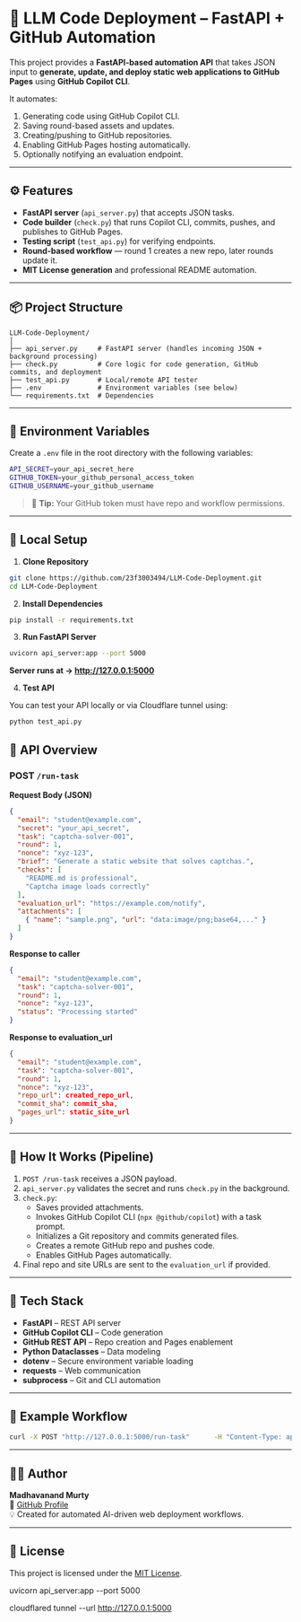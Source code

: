 # 🚀 LLM Code Deployment – FastAPI + GitHub Automation

This project provides a **FastAPI-based automation API** that takes JSON input to **generate, update, and deploy static web applications to GitHub Pages** using **GitHub Copilot CLI**.

It automates:
1. Generating code using GitHub Copilot CLI.
2. Saving round-based assets and updates.
3. Creating/pushing to GitHub repositories.
4. Enabling GitHub Pages hosting automatically.
5. Optionally notifying an evaluation endpoint.

---

## ⚙️ Features

- **FastAPI server** (`api_server.py`) that accepts JSON tasks.
- **Code builder** (`check.py`) that runs Copilot CLI, commits, pushes, and publishes to GitHub Pages.
- **Testing script** (`test_api.py`) for verifying endpoints.
- **Round-based workflow** — round 1 creates a new repo, later rounds update it.
- **MIT License generation** and professional README automation.

---

## 📦 Project Structure

```
LLM-Code-Deployment/
│
├── api_server.py     # FastAPI server (handles incoming JSON + background processing)
├── check.py          # Core logic for code generation, GitHub commits, and deployment
├── test_api.py       # Local/remote API tester
├── .env              # Environment variables (see below)
└── requirements.txt  # Dependencies
```

---

## 🔑 Environment Variables

Create a `.env` file in the root directory with the following variables:

```bash
API_SECRET=your_api_secret_here
GITHUB_TOKEN=your_github_personal_access_token
GITHUB_USERNAME=your_github_username
```

> 🧠 **Tip:** Your GitHub token must have repo and workflow permissions.

---
## 🧩 Local Setup

1. **Clone Repository**

```bash
git clone https://github.com/23f3003494/LLM-Code-Deployment.git
cd LLM-Code-Deployment
```

2. **Install Dependencies**

```bash
pip install -r requirements.txt
```

3. **Run FastAPI Server**

```bash
uvicorn api_server:app --port 5000
```

**Server runs at → http://127.0.0.1:5000**

4. **Test API**

You can test your API locally or via Cloudflare tunnel using:

```bash
python test_api.py
```

## 🧠 API Overview

### **POST** `/run-task`

**Request Body (JSON)**

```json
{
  "email": "student@example.com",
  "secret": "your_api_secret",
  "task": "captcha-solver-001",
  "round": 1,
  "nonce": "xyz-123",
  "brief": "Generate a static website that solves captchas.",
  "checks": [
    "README.md is professional",
    "Captcha image loads correctly"
  ],
  "evaluation_url": "https://example.com/notify",
  "attachments": [
    { "name": "sample.png", "url": "data:image/png;base64,..." }
  ]
}
```

**Response to caller**
```json
{
  "email": "student@example.com",
  "task": "captcha-solver-001",
  "round": 1,
  "nonce": "xyz-123",
  "status": "Processing started"
}
```
**Response to evaluation_url**
```json
{
  "email": "student@example.com",
  "task": "captcha-solver-001",
  "round": 1,
  "nonce": "xyz-123",
  "repo_url": created_repo_url,
  "commit_sha": commit_sha,
  "pages_url": static_site_url
}
```
---

## 🧱 How It Works (Pipeline)

1. `POST /run-task` receives a JSON payload.
2. `api_server.py` validates the secret and runs `check.py` in the background.
3. `check.py`:
   - Saves provided attachments.
   - Invokes GitHub Copilot CLI (`npx @github/copilot`) with a task prompt.
   - Initializes a Git repository and commits generated files.
   - Creates a remote GitHub repo and pushes code.
   - Enables GitHub Pages automatically.
4. Final repo and site URLs are sent to the `evaluation_url` if provided.

---

## 🧰 Tech Stack

- **FastAPI** – REST API server
- **GitHub Copilot CLI** – Code generation
- **GitHub REST API** – Repo creation and Pages enablement
- **Python Dataclasses** – Data modeling
- **dotenv** – Secure environment variable loading
- **requests** – Web communication
- **subprocess** – Git and CLI automation

---

## 🧪 Example Workflow

```bash
curl -X POST "http://127.0.0.1:5000/run-task"      -H "Content-Type: application/json"      -d @example_task.json
```

---

## 🧑‍💻 Author

**Madhavanand Murty**  
🔗 [GitHub Profile](https://github.com/23f3003494)  
💡 Created for automated AI-driven web deployment workflows.

---

## 🪪 License

This project is licensed under the [MIT License](LICENSE).

uvicorn api_server:app --port 5000

cloudflared tunnel --url http://127.0.0.1:5000

